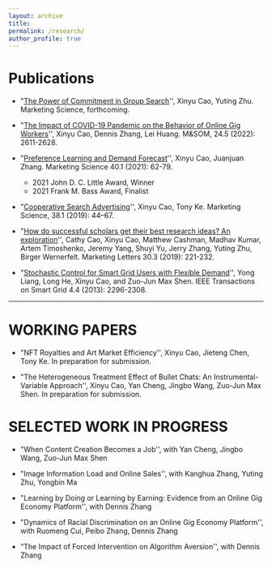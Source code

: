 ```yaml
---
layout: archive
title:
permalink: /research/
author_profile: true
---
```


Publications
======
* "[The Power of Commitment in Group Search](https://papers.ssrn.com/sol3/papers.cfm?abstract_id=3437993)'', Xinyu Cao, Yuting Zhu. Marketing Science, forthcoming.

* "[The Impact of COVID-19 Pandemic on the Behavior of Online Gig Workers](https://pubsonline.informs.org/doi/10.1287/msom.2022.1113)'', Xinyu Cao, Dennis Zhang, Lei Huang. M&SOM, 24.5 (2022): 2611-2628.

* "[Preference Learning and Demand Forecast](https://pubsonline.informs.org/doi/abs/10.1287/mksc.2020.1238)'', Xinyu Cao, Juanjuan Zhang. Marketing Science 40.1 (2021): 62-79. 
  + 2021 John D. C. Little Award, Winner
  + 2021 Frank M. Bass Award, Finalist

* "[Cooperative Search Advertising](https://pubsonline.informs.org/doi/abs/10.1287/mksc.2018.1111)'', Xinyu Cao, Tony Ke. Marketing Science, 38.1 (2019): 44–67.

* "[How do successful scholars get their best research ideas? An exploration](https://link.springer.com/article/10.1007/s11002-019-09506-7)'', Cathy Cao, Xinyu Cao, Matthew Cashman, Madhav Kumar, Artem Timoshenko, Jeremy Yang, Shuyi Yu, Jerry Zhang, Yuting Zhu, Birger Wernerfelt. Marketing Letters 30.3 (2019): 221-232.

* "[Stochastic Control for Smart Grid Users with Flexible Demand](https://ieeexplore.ieee.org/document/6558842)'', Yong Liang, Long He, Xinyu Cao, and Zuo-Jun Max Shen. IEEE Transactions on Smart Grid 4.4 (2013): 2296-2308.
***



WORKING PAPERS
======
* "NFT Royalties and Art Market Efficiency'', Xinyu Cao, Jieteng Chen, Tony Ke. In preparation for submission.

* "The Heterogeneous Treatment Effect of Bullet Chats: An Instrumental-Variable Approach'', Xinyu Cao, Yan Cheng, Jingbo Wang, Zuo-Jun Max Shen. In preparation for submission.



SELECTED WORK IN PROGRESS
======
* "When Content Creation Becomes a Job'', with Yan Cheng, Jingbo Wang, Zuo-Jun Max Shen

* "Image Information Load and Online Sales'', with Kanghua Zhang, Yuting Zhu, Yongbin Ma

* "Learning by Doing or Learning by Earning: Evidence from an Online Gig Economy Platform'', with Dennis Zhang

* "Dynamics of Racial Discrimination on an Online Gig Economy Platform'', with Ruomeng Cui, Peibo Zhang, Dennis Zhang

* “The Impact of Forced Intervention on Algorithm Aversion'', with Dennis Zhang

